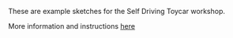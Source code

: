 These are example sketches for the Self Driving Toycar workshop.

More information and instructions [here](https://wiki.hackersanddesigners.nl/index.php/Self-driving_Toycar)
